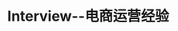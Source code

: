 ---
title: Interview--电商运营经验
typora-copy-images-to: Interview--电商运营经验
tags:
 - BigData
 - Interview
---